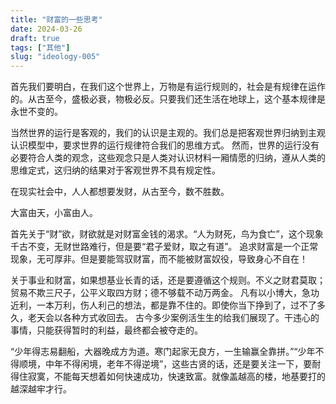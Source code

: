 ```yaml
---
title: "财富的一些思考"
date: 2024-03-26
draft: true
tags: ["其他"]
slug: "ideology-005"
---
```

首先我们要明白，在我们这个世界上，万物是有运行规则的，社会是有规律在运作的。从古至今，盛极必衰，物极必反。只要我们还生活在地球上，这个基本规律是永世不变的。

当然世界的运行是客观的，我们的认识是主观的。我们总是把客观世界归纳到主观认识模型中，要求世界的运行规律符合我们的思维方式。
然而，世界的运行没有必要符合人类的观念，这些观念只是人类对认识材料一厢情愿的归纳，遵从人类的思维定式，这归纳的结果对于客观世界不具有规定性。


在现实社会中，人人都想要发财，从古至今，数不胜数。

大富由天，小富由人。

首先关于“财”欲，财欲就是对财富金钱的渴求。“人为财死，鸟为食亡”，这个现象千古不变，无财世路难行，但是要“君子爱财，取之有道”。
追求财富是一个正常现象，无可厚非。但是要能驾驭财富，而不能被财富奴役，导致身心不自在！

关于事业和财富，如果想基业长青的话，还是要遵循这个规则。不义之财君莫取；贸易不欺三尺子，公平义取四方财；德不够载不动万两金。 凡有以小博大，急功近利，一本万利，伤人利己的想法，都是靠不住的。即使你当下挣到了，过不了多久，老天会以各种方式收回去。
古今多少案例活生生的给我们展现了。干违心的事情，只能获得暂时的利益，最终都会被夺走的。

“少年得志易翻船，大器晚成方为道。寒门起家无良方，一生输赢全靠拼。”“少年不得顺境，中年不得闲境，老年不得逆境”，这些古贤的话，还是要关注一下，要耐得住寂寞，不能每天想着如何快速成功，快速致富。就像盖越高的楼，地基要打的越深越牢才行。


